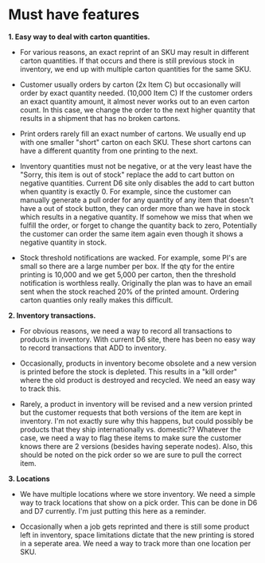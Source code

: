 
# Must have features

**1. Easy way to deal with carton quantities.**

  - For various reasons, an exact reprint of an SKU may result in different carton quantities. If that occurs and there is still previous stock in inventory, we end up with multiple carton quantities for the same SKU.
  
  - Customer usually orders by carton (2x Item C) but occasionally will order by exact quantity needed. (10,000 Item C)  If the customer orders an exact quantity amount, it almost never works out to an even carton count.  In this case, we change the order to the next higher quantity that results in a shipment that has no broken cartons.
  
  - Print orders rarely fill an exact number of cartons.  We usually end up with one smaller "short" carton on each SKU.  These short cartons can have a different quantity from one printing to the next.  
  
  - Inventory quantities must not be negative, or at the very least have the "Sorry, this item is out of stock" replace the add to cart button on negative quantities.  Current D6 site only disables the add to cart button when quantity is exactly 0.  For example, since the customer can manually generate a pull order for any quantity of any item that doesn't have a out of stock button, they can order more than we have in stock which results in a negative quantity. If somehow we miss that when we fulfill the order, or forget to change the quantity back to zero, Potentially the customer can order the same item again even though it shows a negative quantity in stock.

  - Stock threshold notifications are wacked. For example, some PI's are small so there are a large number per box. If the qty for the entire printing is 10,000 and we get 5,000 per carton, then the threshold notification is worthless really. Originally the plan was to have an email sent when the stock reached 20% of the printed amount. Ordering carton quanties only really makes this difficult.

**2. Inventory transactions.**

  - For obvious reasons, we need a way to record all transactions to products in inventory.  With current D6 site, there has been no easy way to record transactions that ADD to inventory.  
  
  - Occasionally, products in inventory become obsolete and a new version is printed before the stock is depleted. This results in a "kill order" where the old product is destroyed and recycled. We need an easy way to track this.
  
  - Rarely, a product in inventory will be revised and a new version printed but the customer requests that both versions of the item are kept in inventory.  I'm not exactly sure why this happens, but could possibly be products that they ship internationally vs. domestic??  Whatever the case, we need a way to flag these items to make sure the customer knows there are 2 versions (besides having seperate nodes).  Also, this should be noted on the pick order so we are sure to pull the correct item.

**3. Locations**

  - We have multiple locations where we store inventory.  We need a simple way to track locations that show on a pick order.  This can be done in D6 and D7 currently.  I'm just putting this here as a reminder.
  
  - Occasionally when a job gets reprinted and there is still some product left in inventory, space limitations dictate that the new printing is stored in a seperate area.  We need a way to track more than one location per SKU.
   
  
  

